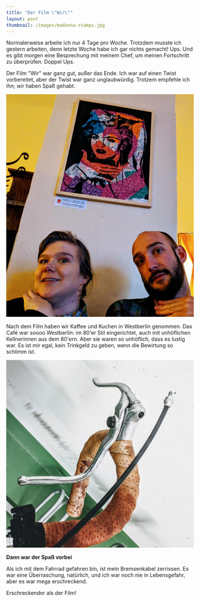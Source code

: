 ```yaml
---
title: "Der Film \"Wir\""
layout: post
thumbnail: /images/madonna-stamps.jpg
---
```


Normalerweise arbeite ich nur 4 Tage pro Woche. Trotzdem musste ich gestern arbeiten, denn letzte Woche habe ich gar nichts gemacht! Ups. Und es gibt morgen eine Besprechung mit meinem Chef, um meinen Fortschritt zu überprüfen. Doppel Ups.

Der Film "Wir" war ganz gut, außer das Ende. Ich war auf einen Twist vorbereitet, aber der Twist war ganz unglaubwürdig. Trotzem empfehle ich ihn; wir haben Spaß gehabt.

![Madonna von Stempel](/images/madonna-stamps.jpg)

Nach dem Film haben wir Kaffee und Kuchen in Westberlin genommen. Das Café war soooo Westberlin: im 80'er Stil eingerichtet, auch mit unhöflichen Kellnerinnen aus dem 80'ern. Aber sie waren so unhöflich, dass es lustig war. Es ist mir egal, kein Trinkgeld zu geben, wenn die Bewirtung so schlimm ist.

![Broken brake cable](/images/brake-cable.jpg)

**Dann war der Spaß vorbei**

Als ich mit dem Fahrrad gefahren bin,  ist mein Bremsenkabel zerrissen. Es war eine Überraschung, natürlich, und ich war noch nie in Lebensgefahr, aber es war mega erschreckend.

Erschreckender als der Film!




